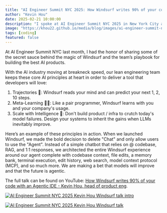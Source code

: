 ```yaml
---
title: "AI Engineer Summit NYC 2025: How Windsurf writes 90% of your code with an Agentic IDE"
author: "Kevin Hou"
date: 2025-02-21 10:00:00
description: "I spoke at AI Engineer Summit NYC 2025 in New York City about the secret sauce behind Windsurf and the team’s playbook for building the best AI products."
image: "https://khou22.github.io/media/blog/images/ai-engineer-summit-nyc-walk-on-stage-shot"
tags: [coding]
featured: false
---
```


At AI Engineer Summit NYC last month, I had the honor of sharing some of the secret sauce behind the magic of Windsurf and the team’s playbook for building the best AI products.

With the AI industry moving at breakneck speed, our lean engineering team keeps these core AI principles at heart in order to deliver a tool that developers will love:

1) Trajectories 🔮: Windsurf reads your mind and can predict your next 1, 2, 10 steps.
2) Meta-Learning 🧑‍🏫: Like a pair programmer, Windsurf learns with you and your company's usage.
3) Scale with Intelligence 🧠: Don't build product / infra to crutch today's model failures. Design your systems to inherit the gains when LLMs inevitably improve.

Here’s an example of these principles in action. When we launched Windsurf, we made the bold decision to delete "Chat" and only allow users to use the "Agent". Instead of a simple chatbot that relies on @ codebase, RAG, and 1:1 responses, we architected the entire Windsurf experience around our agent complete with codebase context, file edits, a memory bank, terminal execution, edit history, web search, model context protocol (MCP), and so much more. We are making a bet that models will improve and that the future is agentic.

The full talk can be found on YouTube: [How Windsurf writes 90% of your code with an Agentic IDE - Kevin Hou, head of product eng](https://youtu.be/bVNNvWq6dKo).

[![AI Engineer Summit NYC 2025 Kevin Hou Windsurf talk intro](https://khou22.github.io/media/blog/images/ai-engineer-summit-nyc-walk-on-stage-shot)](https://youtu.be/bVNNvWq6dKo)

[![AI Engineer Summit NYC 2025 Kevin Hou Windsurf talk](https://khou22.github.io/media/blog/images/ai-engineer-summit-nyc-speaking-stage.jpg)](https://youtu.be/bVNNvWq6dKo)
